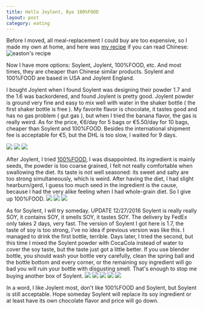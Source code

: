 ```yaml
---
title: Hello Joylent, Bye 100%FOOD
layout: post
category: eating
---
```


Before I moved, all meal-replacement I could buy are too expensive, so I made my own at home, and here was [my recipe](https://diy.soylent.com/recipes/easton) if you can read Chinese:
![](http://7u2owr.com1.z0.glb.clouddn.com/diy_soylent_easton.png?imageView2/2/w/1000 "easton's recipe")

Now I have more options: Soylent, Joylent, 100%FOOD, etc. And most times, they are cheaper than Chinese similar products. Soylent and 100%FOOD are based in USA and Joylent England.

I bought Joylent when I found Soylent was designing their powder 1.7 and the 1.6 was backordered, and found Joylent is pretty good. Joylent powder is ground very fine and easy to mix well with water in the shaker bottle ( the first shaker bottle is free ). My favorite flavor is chocolate, it tastes good and has no gas problem ( gut gas ), but when I tried the banana flavor, the gas is really weird. As for the price, €6/day for 5 bags or €5.50/day for 10 bags, cheaper than Soylent and 100%FOOD. Besides the international shipment fee is acceptable for €5, but the DHL is too slow, I waited for 9 days.

![](http://7u2owr.com1.z0.glb.clouddn.com/IMG_9525.JPG?imageView2/2/w/600/h/800/interlace/0/q/100/)
![](http://7u2owr.com1.z0.glb.clouddn.com/IMG_8570.JPG?imageView2/2/w/600/h/800/interlace/0/q/100/)
![](http://7u2owr.com1.z0.glb.clouddn.com/IMG_4647.JPG?imageView2/2/w/600/h/800/interlace/0/q/100/)

After Joylent, I tried [100%FOOD](http://www.spacenutrientsstation.com/), I was disappointed. Its ingredient is mainly seeds, the powder is too coarse grained, I felt not really comfortable when swallowing the diet. Its taste is not well seasoned: its sweet and salty are too strong simultaneously, which is weird. After having the diet, I had slight hearburn/gerd, I guess too much seed in the ingredient is the cause, because I had the very alike feeling when I had whole-grain diet. So I give up 100%FOOD.
![](http://7u2owr.com1.z0.glb.clouddn.com/IMG_1504.JPG?imageView2/2/w/600/h/800/interlace/0/q/100/)
![](http://7u2owr.com1.z0.glb.clouddn.com/IMG_9928.JPG?imageView2/2/w/600/h/800/interlace/0/q/100/)
![](http://7u2owr.com1.z0.glb.clouddn.com/IMG_6724.JPG?imageView2/2/w/600/h/800/interlace/0/q/100/)


As for Soylent, I will try someday.
UPDATE 12/27/2016
Soylent is really really SOY, it contains SOY, it smells SOY, it tastes SOY. The delivery by FedEx only takes 2 days, very fast. The version of Soylent I got here is 1.7, the taste of soy is too strong, I've no idea if previous version was like this. I managed to drink the first bottle, terrible. Days later, I tried the second, but this time I mixed the Soylent powder with CocaCola instead of water to cover the soy taste, but the taste just got a little better. If you use blender bottle, you should wash your bottle very carefully, clean the spring ball and the bottle bottom and every corner, or the remaining soy ingredient will go bad you will ruin your bottle with disgusting smell. That's enough to stop me buying another box of Soylent.
![](http://7u2owr.com1.z0.glb.clouddn.com/IMG_2324.JPG?imageView2/2/w/600)
![](http://7u2owr.com1.z0.glb.clouddn.com/IMG_4037.JPG?imageView2/2/w/600)
![](http://7u2owr.com1.z0.glb.clouddn.com/IMG_2576.JPG?imageView2/2/w/600)
![](http://7u2owr.com1.z0.glb.clouddn.com/IMG_2886.JPG?imageView2/2/w/600)
![](http://7u2owr.com1.z0.glb.clouddn.com/IMG_1775.JPG?imageView2/2/w/600)

In a word, I like Joylent most, don't like 100%FOOD and Soylent, but Soylent is still acceptable. Hope someday Soylent will replace its soy ingredient or at least have its own chocolate flavor and price will go down.